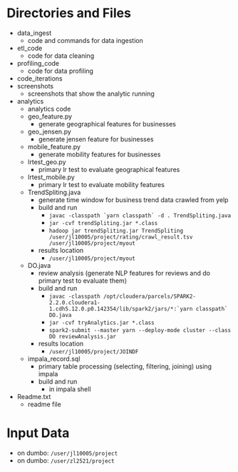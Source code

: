 # Directories and Files
* data_ingest
	* code and commands for data ingestion
* etl_code
	* code for data cleaning
* profiling_code
	* code for data profiling
* code_iterations
* screenshots
	* screenshots that show the analytic running
* analytics
	* analytics code
	* geo_feature.py
		* generate geographical features for businesses
	* geo_jensen.py
		* generate jensen feature for businesses
	* mobile_feature.py
		* generate mobility features for businesses
	* lrtest_geo.py
		* primary lr test to evaluate geographical features
	* lrtest_mobile.py
		* primary lr test to evaluate mobility features
	* TrendSpliting.java
		* generate time window for business trend data crawled from yelp
		* build and run
			* ```javac -classpath `yarn classpath` -d . TrendSpliting.java ```
			* ```jar -cvf trendSpliting.jar *.class ```
			* ```hadoop jar trendSpliting.jar TrendSpliting /user/jl10005/project/rating/crawl_result.tsv /user/jl10005/project/myout ```
		* results location
			* ```/user/jl10005/project/myout```
	* DO.java
		* review analysis (generate NLP features for reviews and do primary test to evaluate them)
		* build and run
			* ```javac -classpath /opt/cloudera/parcels/SPARK2-2.2.0.cloudera1-1.cdh5.12.0.p0.142354/lib/spark2/jars/*:`yarn classpath` DO.java ```
  			* ```jar -cvf tryAnalytics.jar *.class```
  			* ```spark2-submit --master yarn --deploy-mode cluster --class DO reviewAnalysis.jar ```
  		* results location
  			* ```/user/jl10005/project/JOINDF```
  	* impala_record.sql
  		* primary table processing (selecting, filtering, joining) using impala
  		* build and run
  			* in impala shell
* Readme.txt
	* readme file


# Input Data
* on dumbo: ```/user/jl10005/project```
* on dumbo: ```/user/zl2521/project```




